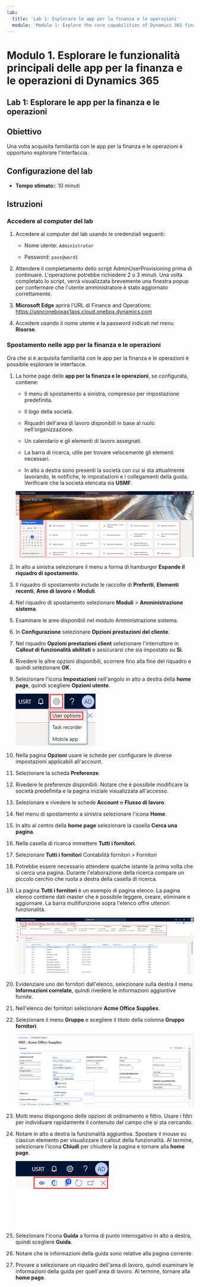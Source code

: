 ```yaml
---
lab:
  title: 'Lab 1: Esplorare le app per la finanza e le operazioni'
  module: 'Module 1: Explore the core capabilities of Dynamics 365 finance and operations apps'
---
```


# Modulo 1. Esplorare le funzionalità principali delle app per la finanza e le operazioni di Dynamics 365

## Lab 1: Esplorare le app per la finanza e le operazioni

## Obiettivo

Una volta acquisita familiarità con le app per la finanza e le operazioni è opportuno esplorare l'interfaccia.

## Configurazione del lab

- **Tempo stimato:**: 10 minuti

## Istruzioni

### Accedere al computer del lab

1.  Accedere al computer del lab usando le credenziali seguenti:

    - Nome utente: `Administrator`

    - Password: `pass@word1`

1.  Attendere il completamento dello script AdminUserProvisioning prima di continuare. L'operazione potrebbe richiedere 2 o 3 minuti. Una volta completato lo script, verrà visualizzata brevemente una finestra popup per confermare che l'utente amministratore è stato aggiornato correttamente. 

1.  **Microsoft Edge** aprirà l'URL di Finance and Operations: <https://usnconeboxax1aos.cloud.onebox.dynamics.com>

1.  Accedere usando il nome utente e la password indicati nel menu **Risorse**. 


### Spostamento nelle app per la finanza e le operazioni

Ora che si è acquisita familiarità con le app per la finanza e le operazioni è possibile esplorare le interfacce.

1.  La home page delle **app per la finanza e le operazioni**, se configurata, contiene:

    - Il menu di spostamento a sinistra, compresso per impostazione predefinita.

    - Il logo della società.

    - Riquadri dell'area di lavoro disponibili in base al ruolo nell'organizzazione.

    - Un calendario e gli elementi di lavoro assegnati.

    - La barra di ricerca, utile per trovare velocemente gli elementi necessari.

    - In alto a destra sono presenti la società con cui si sta attualmente lavorando, le notifiche, le impostazioni e i collegamenti della guida. Verificare che la società elencata sia **USMF**.

    ![Screenshot della home page delle app per la finanza e le operazioni di Dynamics 365 con le aree evidenziate.](./media/lab-navigate-finance-and-operations-apps-04.png)

2.  In alto a sinistra selezionare il menu a forma di hamburger **Espande il riquadro di spostamento**.

3.  Il riquadro di spostamento include le raccolte di **Preferiti**, **Elementi recenti**, **Aree di lavoro** e **Moduli**.

4.  Nel riquadro di spostamento selezionare **Moduli** > **Amministrazione sistema**.

5.  Esaminare le aree disponibili nel modulo Amministrazione sistema.

6.  In **Configurazione** selezionare **Opzioni prestazioni del cliente**.

7.  Nel riquadro **Opzioni prestazioni client** selezionare l'interruttore in **Callout di funzionalità abilitati** e assicurarsi che sia impostato su **Sì**.

8.  Rivedere le altre opzioni disponibili, scorrere fino alla fine del riquadro e quindi selezionare **OK**.

9.  Selezionare l'icona **Impostazioni** nell'angolo in alto a destra della **home page**, quindi scegliere **Opzioni utente**.

    ![Screenshot dell'icona Impostazioni e dell'elenco a discesa Opzioni utente.](./media/lab-navigate-finance-and-operations-apps-05.png)

10. Nella pagina **Opzioni** usare le schede per configurare le diverse impostazioni applicabili all'account.

11. Selezionare la scheda **Preferenze**.

12. Rivedere le preferenze disponibili. Notare che è possibile modificare la società predefinita e la pagina iniziale visualizzata all'accesso.

13. Selezionare e rivedere le schede **Account** e **Flusso di lavoro**.

14. Nel menu di spostamento a sinistra selezionare l'icona **Home**.

15. In alto al centro della **home page** selezionare la casella **Cerca una pagina**.

16. Nella casella di ricerca immettere **Tutti i fornitori**.

17. Selezionare **Tutti i fornitori** Contabilità fornitori > Fornitori

18. Potrebbe essere necessario attendere qualche istante la prima volta che si cerca una pagina. Durante l'elaborazione della ricerca compare un piccolo cerchio che ruota a destra della casella di ricerca.

19. La pagina **Tutti i fornitori** è un esempio di pagina elenco. La pagina elenco contiene dati master che è possibile leggere, creare, eliminare e aggiornare. La barra multifunzione sopra l'elenco offre ulteriori funzionalità.

    ![Screenshot dell'elenco Tutti i fornitori con le funzionalità del menu evidenziate.](./media/lab-navigate-finance-and-operations-apps-06.png)

20. Evidenziare uno dei fornitori dall'elenco, selezionare sulla destra il menu **Informazioni correlate**, quindi rivedere le informazioni aggiuntive fornite.

21. Nell'elenco dei fornitori selezionare **Acme Office Supplies**.

22. Selezionare il menu **Gruppo** e scegliere il titolo della colonna **Gruppo fornitori**.

    ![Screenshot del titolo della colonna Gruppo fornitori per Acme Office Supplies.](./media/lab-navigate-finance-and-operations-apps-07.png)

23. Molti menu dispongono delle opzioni di ordinamento e filtro. Usare i filtri per individuare rapidamente il contenuto del campo che si sta cercando.

24. Notare in alto a destra la funzionalità aggiuntiva. Spostare il mouse su ciascun elemento per visualizzare il callout della funzionalità. Al termine, selezionare l'icona **Chiudi** per chiudere la pagina e tornare alla **home page**.

    ![Screenshot del menu in alto a destra della pagina Elenco che mostra le funzionalità aggiuntive per la connessione ai pulsanti Power Apps, app Office, pagina Aggiorna allegati documenti, Apri in una nuova finestra e Chiudi.](./media/lab-navigate-finance-and-operations-apps-08.png)

25. Selezionare l'icona **Guida** a forma di punto interrogativo in alto a destra, quindi scegliere **Guida**.

26. Notare che le informazioni della guida sono relative alla pagina corrente.

27. Provare a selezionare un riquadro dell'area di lavoro, quindi esaminare le informazioni della guida per quell'area di lavoro. Al termine, tornare alla **home page**.

